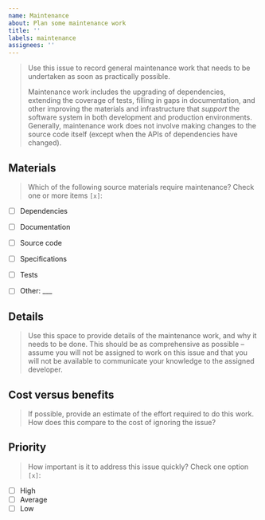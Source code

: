 ```yaml
---
name: Maintenance
about: Plan some maintenance work
title: ''
labels: maintenance
assignees: ''
---
```


> Use this issue to record general maintenance work that needs to be undertaken as soon as practically possible.
>
> Maintenance work includes the upgrading of dependencies, extending the coverage of tests, filling in gaps in documentation, and other improving the materials and infrastructure that _support_ the software system in both development and production environments. Generally, maintenance work does not involve making changes to the source code itself (except when the APIs of dependencies have changed).


## Materials

> Which of the following source materials require maintenance? Check one or more items `[x]`:

- [ ] Dependencies
- [ ] Documentation
- [ ] Source code
- [ ] Specifications
- [ ] Tests
- [ ] Other: ___


## Details

> Use this space to provide details of the maintenance work, and why it needs to be done. This should be as comprehensive as possible – assume you will not be assigned to work on this issue and that you will not be available to communicate your knowledge to the assigned developer.


## Cost versus benefits

> If possible, provide an estimate of the effort required to do this work. How does this compare to the cost of ignoring the issue?


## Priority

> How important is it to address this issue quickly? Check one option `[x]`:

- [ ] High
- [ ] Average
- [ ] Low
